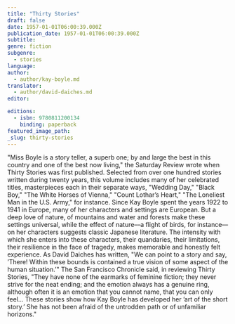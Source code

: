 ```yaml
---
title: "Thirty Stories"
draft: false
date: 1957-01-01T06:00:39.000Z
publication_date: 1957-01-01T06:00:39.000Z
subtitle:
genre: fiction
subgenre:
  - stories
language:
author:
  - author/kay-boyle.md
translator:
  - author/david-daiches.md
editor:

editions:
  - isbn: 9780811200134
    binding: paperback
featured_image_path:
_slug: thirty-stories
---
```


"Miss Boyle is a story teller, a superb one; by and large the best in this country and one of the best now living," the Saturday Review wrote when Thirty Stories was first published. Selected from over one hundred stories written during twenty years, this volume includes many of her celebrated titles, masterpieces each in their separate ways, "Wedding Day," "Black Boy," "The White Horses of Vienna," "Count Lothar’s Heart," "The Loneliest Man in the U.S. Army," for instance. Since Kay Boyle spent the years 1922 to 1941 in Europe, many of her characters and settings are European. But a deep love of nature, of mountains and water and forests make these settings universal, while the effect of nature––a flight of birds, for instance––on her characters suggests classic Japanese literature. The intensity with which she enters into these characters, their quandaries, their limitations, their resilience in the face of tragedy, makes memorable and honestly felt experience. As David Daiches has written, "We can point to a story and say, ’There! Within these bounds is contained a true vision of some aspect of the human situation.’" The San Francisco Chronicle said, in reviewing Thirty Stories, "They have none of the earmarks of feminine fiction; they never strive for the neat ending; and the emotion always has a genuine ring, although often it is an emotion that you cannot name, that you can only feel... These stories show how Kay Boyle has developed her ’art of the short story.’ She has not been afraid of the untrodden path or of unfamiliar horizons."

